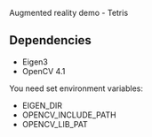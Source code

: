Augmented reality demo - Tetris

Dependencies
--------
- Eigen3
- OpenCV 4.1

You need set environment variables:
- EIGEN_DIR
- OPENCV_INCLUDE_PATH
- OPENCV_LIB_PAT
